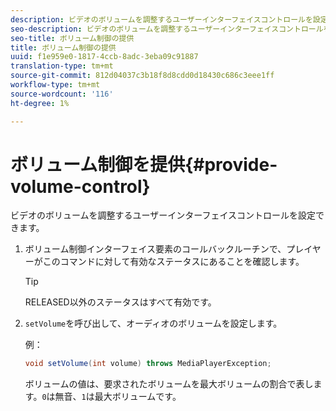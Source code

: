 ```yaml
---
description: ビデオのボリュームを調整するユーザーインターフェイスコントロールを設定できます。
seo-description: ビデオのボリュームを調整するユーザーインターフェイスコントロールを設定できます。
seo-title: ボリューム制御の提供
title: ボリューム制御の提供
uuid: f1e959e0-1817-4ccb-8adc-3eba09c91887
translation-type: tm+mt
source-git-commit: 812d04037c3b18f8d8cdd0d18430c686c3eee1ff
workflow-type: tm+mt
source-wordcount: '116'
ht-degree: 1%

---
```



# ボリューム制御を提供{#provide-volume-control}

ビデオのボリュームを調整するユーザーインターフェイスコントロールを設定できます。

1. ボリューム制御インターフェイス要素のコールバックルーチンで、プレイヤーがこのコマンドに対して有効なステータスにあることを確認します。

   >[!TIP]
   >
   >RELEASED以外のステータスはすべて有効です。

1. `setVolume`を呼び出して、オーディオのボリュームを設定します。

   例：

   ```java
   void setVolume(int volume) throws MediaPlayerException;
   ```

   ボリュームの値は、要求されたボリュームを最大ボリュームの割合で表します。`0`は無音、`1`は最大ボリュームです。

